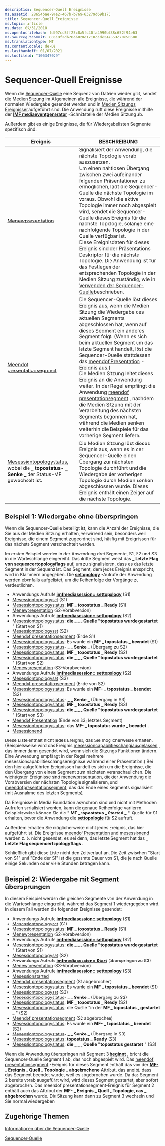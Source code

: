 ```yaml
---
description: Sequencer-Quell Ereignisse
ms.assetid: 28654bae-9ce2-467b-b769-63279d69b173
title: Sequencer-Quell Ereignisse
ms.topic: article
ms.date: 05/31/2018
ms.openlocfilehash: fdf97cc5ff25c8a5fc40fa4990bf38c652f94e63
ms.sourcegitcommit: 831e8f3db78ab820e1710cede244553c70e50500
ms.translationtype: MT
ms.contentlocale: de-DE
ms.lasthandoff: 01/07/2021
ms.locfileid: "106347029"
---
```

# <a name="sequencer-source-events"></a>Sequencer-Quell Ereignisse

Wenn die [Sequencer-Quelle](sequencer-source.md) eine Sequenz von Dateien wieder gibt, sendet die Medien Sitzung im Allgemeinen alle Ereignisse, die während der normalen Wiedergabe gesendet werden und in [Medien Sitzungs Ereignissen](media-session-events.md)aufgeführt sind. Die Anwendung ruft diese Ereignisse mithilfe der [**IMF mediaeventgenerator**](/windows/desktop/api/mfobjects/nn-mfobjects-imfmediaeventgenerator) -Schnittstelle der Medien Sitzung ab.

Außerdem gibt es einige Ereignisse, die für Wiedergabelisten Segmente spezifisch sind.



| Ereignis                                                                                                   | BESCHREIBUNG                                                                                                                                                                                                                                                                                                                                                                                                                                                                                                                                                                                                                                                        |
|---------------------------------------------------------------------------------------------------------|--------------------------------------------------------------------------------------------------------------------------------------------------------------------------------------------------------------------------------------------------------------------------------------------------------------------------------------------------------------------------------------------------------------------------------------------------------------------------------------------------------------------------------------------------------------------------------------------------------------------------------------------------------------------|
| [Menewpresentation](menewpresentation.md)                                                              | Signalisiert der Anwendung, die nächste Topologie vorab auszusetzen.<br/> Um einen nahtlosen Übergang zwischen zwei aufeinander folgenden Präsentationen zu ermöglichen, lädt die Sequencer-Quelle die nächste Topologie im voraus. Obwohl die aktive Topologie immer noch abgespielt wird, sendet die Sequencer-Quelle dieses Ereignis für die nächste Topologie, solange eine nachfolgende Topologie in der Quelle verfügbar ist.<br/> Diese Ereignisdaten für dieses Ereignis sind der Präsentations Deskriptor für die nächste Topologie. Die Anwendung ist für das Festlegen der entsprechenden Topologie in der Medien Sitzung zuständig, wie in [Verwenden der Sequencer-Quelle](using-the-sequencer-source.md)beschrieben.<br/> |
| [Meendof presentationsegment](meendofpresentationsegment.md)                                            | Die Sequencer-Quelle löst dieses Ereignis aus, wenn die Medien Sitzung die Wiedergabe des aktuellen Segments abgeschlossen hat, wenn auf dieses Segment ein anderes Segment folgt. (Wenn es sich beim aktuellen Segment um das letzte Segment handelt, löst die Sequencer-Quelle stattdessen das [meendof Presentation](meendofpresentation.md) -Ereignis aus.)<br/> Die Medien Sitzung leitet dieses Ereignis an die Anwendung weiter. In der Regel empfängt die Anwendung [meendof presentationsegment](meendofpresentationsegment.md) , nachdem die Medien Sitzung mit der Verarbeitung des nächsten Segments begonnen hat, während die Medien senken weiterhin die Beispiele für das vorherige Segment liefern.<br/>                            |
| [Mesessiontopologystatus](mesessiontopologystatus.md), wobei die **\_ topostatus- \_ Senke \_** der Status-MF gewechselt ist. | Die Medien Sitzung löst dieses Ereignis aus, wenn es in der Sequencer-Quelle einen Übergang zur nächsten Topologie durchführt und die Wiedergabe der vorherigen Topologie durch Medien senken abgeschlossen wurde. Dieses Ereignis enthält einen Zeiger auf die nächste Topologie.                                                                                                                                                                                                                                                                                                                                                                                                                                      |



 

## <a name="example-1-playback-without-skipping"></a>Beispiel 1: Wiedergabe ohne überspringen

Wenn die Sequencer-Quelle beteiligt ist, kann die Anzahl der Ereignisse, die Sie aus der Medien Sitzung erhalten, verwirrend sein, besonders weil Ereignisse, die einem Segment zugeordnet sind, häufig mit Ereignissen für das nächste Segment verschachtelt werden.

Im ersten Beispiel werden in der Anwendung drei Segmente, S1, S2 und S3 in die Warteschlange eingereiht. Das dritte Segment weist das **\_ Letzte Flag von sequencertopologyflags** auf, um zu signalisieren, dass es das letzte Segment in der Sequenz ist. Das Segment, dem jedes Ereignis entspricht, wird in Klammern angegeben. Die [**settopology**](/windows/desktop/api/mfidl/nf-mfidl-imfmediasession-settopology) -Aufrufe der Anwendung werden ebenfalls aufgelistet, um die Reihenfolge der Vorgänge zu verdeutlichen.

-   Anwendungs Aufrufe [**imfmediasession:: settopology**](/windows/desktop/api/mfidl/nf-mfidl-imfmediasession-settopology) (S1)
-   [Mesessiontopologyset](mesessiontopologyset.md) (S1)
-   [Mesessiontopologystatus](mesessiontopologystatus.md): **MF \_ topostatus \_ Ready** (S1)
-   [Menewpresentation](menewpresentation.md) (S2-Vorabversion)
-   Anwendungs Aufrufe [**imfmediasession:: settopology**](/windows/desktop/api/mfidl/nf-mfidl-imfmediasession-settopology) (S2)
-   [Mesessiontopologystatus](mesessiontopologystatus.md): **die \_ \_ \_ Quelle "topostatus wurde gestartet** " (Start von S1)
-   [Mesessiontopologyset](mesessiontopologyset.md) (S2)
-   [Meendof presentationsegment](meendofpresentationsegment.md) (Ende S1)
-   [Mesessiontopologystatus](mesessiontopologystatus.md): Es wurde ein **MF \_ topostatus \_ beendet** (S1)
-   [Mesessiontopologystatus](mesessiontopologystatus.md)- **\_ \_ Senke \_** (Übergang zu S2)
-   [Mesessiontopologystatus](mesessiontopologystatus.md): **MF \_ topostatus \_ Ready** (S2)
-   [Mesessiontopologystatus](mesessiontopologystatus.md): **die \_ \_ \_ Quelle "topostatus wurde gestartet** " (Start von S2)
-   [Menewpresentation](menewpresentation.md) (S3-Vorabversion)
-   Anwendungs Aufrufe [**imfmediasession:: settopology**](/windows/desktop/api/mfidl/nf-mfidl-imfmediasession-settopology) (S2)
-   [Mesessiontopologyset](mesessiontopologyset.md) (S3)
-   [Meendof presentationsegment](meendofpresentationsegment.md) (Ende von S2)
-   [Mesessiontopologystatus](mesessiontopologystatus.md): Es wurde ein **MF- \_ topostatus \_ beendet** (S2)
-   [Mesessiontopologystatus](mesessiontopologystatus.md)- **\_ \_ Senke \_** (Übergang in S3)
-   [Mesessiontopologystatus](mesessiontopologystatus.md): **MF \_ topostatus \_ Ready** (S3)
-   [Mesessiontopologystatus](mesessiontopologystatus.md): **die \_ \_ \_ Quelle "topostatus wurde gestartet** " (Start von S3)
-   [Meendof Presentation](meendofpresentation.md) (Ende von S3; letztes Segment)
-   [Mesessiontopologystatus](mesessiontopologystatus.md): das **MF- \_ topostatus wurde \_ beendet** .
-   [Mesessionend](mesessionended.md)

Diese Liste enthält nicht jedes Ereignis, das Sie möglicherweise erhalten. (Beispielsweise wird das Ereignis [mesessioncapabilitieschangiausgelassen](mesessioncapabilitieschanged.md) , das immer dann gesendet wird, wenn sich die Sitzungs Funktionen ändern. Eine Anwendung empfängt in der Regel mehrere mesessioncapabilitieschangsereignisse während einer Präsentation.) Bei den hier aufgeführten Ereignissen handelt es sich um die Ereignisse, die den Übergang von einem Segment zum nächsten veranschaulichen. Die wichtigsten Ereignisse sind [menewpresentation](menewpresentation.md), die der Anwendung die Vorabversion der nächsten Topologie signalisieren, und [meendofpresentationsegment](meendofpresentationsegment.md), das das Ende eines Segments signalisiert (mit Ausnahme des letzten Segments).

Da Ereignisse in Media Foundation asynchron sind und nicht mit Methoden Aufrufen serialisiert werden, kann die genaue Reihenfolge variieren. Beispielsweise können Sie die " **MF \_ topostatus \_ Started \_** "-Quelle für S1 erhalten, bevor die Anwendung die [**settopologie**](/windows/desktop/api/mfidl/nf-mfidl-imfmediasession-settopology) für S2 aufruft.

Außerdem erhalten Sie möglicherweise nicht jedes Ereignis, das hier aufgeführt ist. Die Ereignisse [meendof Presentation](meendofpresentation.md) und [mesessionend](mesessionended.md) werden z. b. nicht gesendet, es sei denn, das letzte Segment hat das **\_ Letzte Flag sequencertopologyflags** .

Schließlich gibt diese Liste nicht den Zeitverlauf an. Die Zeit zwischen "Start von S1" und "Ende der S1" ist die gesamte Dauer von S1, die je nach Quelle einige Sekunden oder viele Stunden betragen kann.

## <a name="example-2-playback-with-segment-skipping"></a>Beispiel 2: Wiedergabe mit Segment übersprungen

In diesem Beispiel werden die gleichen Segmente von der Anwendung in die Warteschlange eingereiht, während das Segment 1 wiedergegeben wird. In diesem Fall werden die folgenden Ereignisse gesendet:

-   Anwendungs Aufrufe [**imfmediasession:: settopology**](/windows/desktop/api/mfidl/nf-mfidl-imfmediasession-settopology) (S1)
-   [Mesessiontopologyset](mesessiontopologyset.md) (S1)
-   [Mesessiontopologystatus](mesessiontopologystatus.md): **MF \_ topostatus \_ Ready** (S1)
-   [Menewpresentation](menewpresentation.md) (S2-Vorabversion)
-   Anwendungs Aufrufe [**imfmediasession:: settopology**](/windows/desktop/api/mfidl/nf-mfidl-imfmediasession-settopology) (S2)
-   [Mesessiontopologystatus](mesessiontopologystatus.md): **die \_ \_ \_ Quelle "topostatus wurde gestartet** " (Start von S1)
-   [Mesessiontopologyset](mesessiontopologyset.md) (S2)
-   Anwendungs Aufrufe [**imfmediasession:: Start**](/windows/desktop/api/mfidl/nf-mfidl-imfmediasession-start) (überspringen zu S3)
-   [Menewpresentation](menewpresentation.md) (S3-Vorabversion)
-   Anwendungs Aufrufe [**imfmediasession:: settopology**](/windows/desktop/api/mfidl/nf-mfidl-imfmediasession-settopology) (S3)
-   [Mesessionstarted](mesessionstarted.md)
-   [Meendof presentationsegment](meendofpresentationsegment.md) (S1 abgebrochen)
-   [Mesessiontopologystatus](mesessiontopologystatus.md): Es wurde ein **MF \_ topostatus \_ beendet** (S1)
-   [Mesessiontopologyset](mesessiontopologyset.md) (S3)
-   [Mesessiontopologystatus](mesessiontopologystatus.md)- **\_ \_ Senke \_** (Übergang zu S2)
-   [Mesessiontopologystatus](mesessiontopologystatus.md): **MF \_ topostatus \_ Ready** (S2)
-   [Mesessiontopologystatus](mesessiontopologystatus.md): die Quelle "in der **MF \_ topostatus \_ gestartet \_** " (S2)
-   [Meendof presentationsegment](meendofpresentationsegment.md) (S2 abgebrochen)
-   [Mesessiontopologystatus](mesessiontopologystatus.md): Es wurde ein **MF- \_ topostatus \_ beendet** (S2)
-   [Mesessiontopologystatus](mesessiontopologystatus.md)- **\_ \_ Senke \_** (Übergang in S3)
-   [Mesessiontopologystatus](mesessiontopologystatus.md): **topostatus \_ Ready** (S3)
-   [Mesessiontopologystatus](mesessiontopologystatus.md): **die \_ \_ \_ Quelle "topostatus gestartet** " (S3)

Wenn die Anwendung überspringen mit Segment 3 [**beginnt**](/windows/desktop/api/mfidl/nf-mfidl-imfmediasession-start) , bricht die Sequencer-Quelle Segment 1 ab, das noch abgespielt wird. Das [meendof presentationsegment](meendofpresentationsegment.md) -Ereignis für dieses Segment enthält das von der [**MF- \_ Ereignis \_ Quell \_ Topologie \_ abgebrochene**](mf-event-source-topology-canceled-attribute.md) Attribut, das angibt, dass das Segment beendet wurde, weil es abgebrochen wurde. Da das Segment 2 bereits vorab ausgeführt wird, wird dieses Segment gestartet, aber sofort abgebrochen. Das meendof presentationsegment-Ereignis für Segment 2 enthält auch das Attribut der **MF- \_ Ereignis \_ Quell \_ Topologie, das \_ abgebrochen** wurde. Die Sitzung kann dann zu Segment 3 wechseln und Sie normal wiedergeben.

## <a name="related-topics"></a>Zugehörige Themen

<dl> <dt>

[Informationen über die Sequencer-Quelle](about-the-sequencer-source.md)
</dt> <dt>

[Sequencer-Quelle](sequencer-source.md)
</dt> </dl>

 

 




